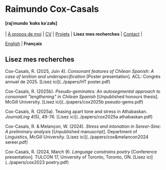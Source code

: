# Raimundo Cox-Casals
#### [rajˈmundo ˈkɑks kəˈzaɫs]

| [À propos de moi](LISMOI.md) | [CV](cvfr.md) | [Projets](projectsfr.md) | **Lisez mes recherches** | [Contact](contactfr.md) |

[English](../papers.md) \| **Français**

## Lisez mes recherches

Cox-Casals, R. (2025, Juin 4). _Consonant features of Chilean Spanish: A case of
lenition and underspecification_ \[Poster presentation\]. ACL: Congrès annuel de 2025. [Lisez ici](../papers/HT poster.pdf)

Cox-Casals, R. (2025b). _Pseudo-geminates: An autosegmental approach to consonant "lengthening" in Chilean Spanish_ \[Unpublished honours thesis\]. McGill University. [Lisez ici](../papers/cox2025b pseudo-gems.pdf)

Cox-Casals, R. (2025a). Teasing apart tone and stress in Athabaskan. _JournalLing 4_(5), 49-76. [Lisez ici](../papers/cox2025a athabaskan.pdf)

Cox-Casals, R. & Melançon, W. (2024). _Stress and intonation in Sereer-Sine: A preliminary analysis_ \[Unpublished manuscript\]. Department of Linguistics, McGill University. [Lisez ici](../papers/cox&melancon2024 sereer.pdf)

Cox-Casals, R. (2024, March 9). _Language constrains poetry_ \[Conference presentation\]. TULCON 17, University of Toronto, Toronto, ON. [Lisez ici](../papers/cox2023 poetry.pdf)
